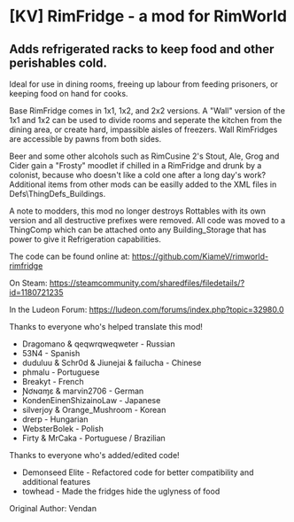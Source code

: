 # [KV] RimFridge - a mod for RimWorld

## Adds refrigerated racks to keep food and other perishables cold.

Ideal for use in dining rooms, freeing up labour from feeding prisoners, or keeping food on hand for cooks.

Base RimFridge comes in 1x1, 1x2, and 2x2 versions.  A "Wall" version of the 1x1 and 1x2 can be used to divide rooms and seperate the kitchen from the dining area, or create hard, impassible aisles of freezers.  Wall RimFridges are accessible by pawns from both sides.

Beer and some other alcohols such as RimCusine 2's Stout, Ale, Grog and Cider gain a "Frosty" moodlet if chilled in a RimFridge and drunk by a colonist, because who doesn't like a cold one after a long day's work?  Additional items from other mods can be easilly added to the XML files in Defs\ThingDefs_Buildings.

A note to modders, this mod no longer destroys Rottables with its own version and all destructive prefixes were removed.  All code was moved to a ThingComp which can be attached onto any Building_Storage that has power to give it Refrigeration capabilities.

The code can be found online at: https://github.com/KiameV/rimworld-rimfridge

On Steam: https://steamcommunity.com/sharedfiles/filedetails/?id=1180721235

In the Ludeon Forum: https://ludeon.com/forums/index.php?topic=32980.0

Thanks to everyone who's helped translate this mod!
* Dragomano &amp; qeqwrqweqweter - Russian
* 53N4 - Spanish
* duduluu &amp; Schr0d &amp; Jiunejai &amp; failucha - Chinese
* phmalu - Portuguese
* Breakyt - French
* Ɲơɴɑɱɛ &amp; marvin2706 - German
* KondenEinenShizainoLaw - Japanese
* silverjoy &amp; Orange_Mushroom - Korean
* drerp - Hungarian
* WebsterBolek - Polish
* Firty &amp; MrCaka - Portuguese / Brazilian

Thanks to everyone who's added/edited code!
* Demonseed Elite - Refactored code for better compatibility and additional features
* towhead - Made the fridges hide the uglyness of food

Original Author: Vendan
